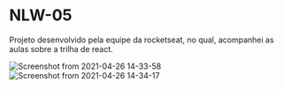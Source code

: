# NLW-05

Projeto desenvolvido pela equipe da rocketseat, no qual, acompanhei as aulas sobre a trilha de react.

![Screenshot from 2021-04-26 14-33-58](https://user-images.githubusercontent.com/71354731/116126985-a9932080-a69d-11eb-8e93-ac3ffa72e9ee.png)
![Screenshot from 2021-04-26 14-34-17](https://user-images.githubusercontent.com/71354731/116126989-ab5ce400-a69d-11eb-9fc9-05b890560fca.png)
